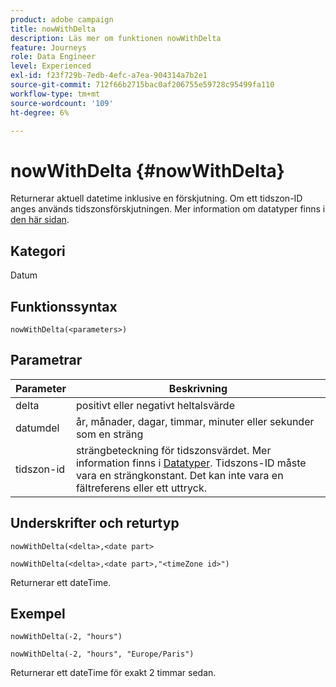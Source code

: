 ```yaml
---
product: adobe campaign
title: nowWithDelta
description: Läs mer om funktionen nowWithDelta
feature: Journeys
role: Data Engineer
level: Experienced
exl-id: f23f729b-7edb-4efc-a7ea-904314a7b2e1
source-git-commit: 712f66b2715bac0af206755e59728c95499fa110
workflow-type: tm+mt
source-wordcount: '109'
ht-degree: 6%

---
```


# nowWithDelta {#nowWithDelta}

Returnerar aktuell datetime inklusive en förskjutning. Om ett tidszon-ID anges används tidszonsförskjutningen. Mer information om datatyper finns i [den här sidan](../expression/data-types.md).

## Kategori

Datum

## Funktionssyntax

`nowWithDelta(<parameters>)`

## Parametrar

| Parameter | Beskrivning |
|--- |--- |
| delta | positivt eller negativt heltalsvärde |
| datumdel | år, månader, dagar, timmar, minuter eller sekunder som en sträng |
| tidszon-id | strängbeteckning för tidszonsvärdet. Mer information finns i [Datatyper](../expression/data-types.md). Tidszons-ID måste vara en strängkonstant. Det kan inte vara en fältreferens eller ett uttryck. |

## Underskrifter och returtyp

`nowWithDelta(<delta>,<date part>`

`nowWithDelta(<delta>,<date part>,"<timeZone id>")`

Returnerar ett dateTime.

## Exempel

`nowWithDelta(-2, "hours")`

`nowWithDelta(-2, "hours", "Europe/Paris")`

Returnerar ett dateTime för exakt 2 timmar sedan.
